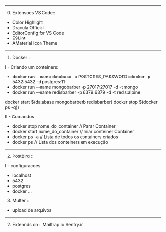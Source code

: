 -----------------------------------
0) Extensoes VS Code::

- Color Highlight
- Dracula Official
- EditorConfig for VS Code
- ESLint
- AMaterial Icon Theme

-----------------------------------
1) Docker :

I - Criando um conteiners:
  - docker run --name database -e POSTGRES_PASSWORD=docker -p 5432:5432 -d postgres:11
  - docker run --name mongobarber -p 27017:27017 -d -t mongo
  - docker run --name redisbarber -p 6379:6379 -d -t redis:alpine

  docker start $(database mongobarberb redisbarber)
  docker stop $(docker ps -q))


II - Comandos
  - docker stop nome_do_container // Parar Container
  - docker start nome_do_container // Iniar conteiner Container
  - docker ps -a // Lista de todos os containers criados
  - docker ps // Lista dos conteiners em execução


-----------------------------------
2) PostBird ::

I - configuracoes
- localhost
- 5432
- postgres
- docker
...

3) Multer ::
- upload de arquivos

-----------------------------------
2) Extennds on ::
Mailtrap.io
Sentry.io

